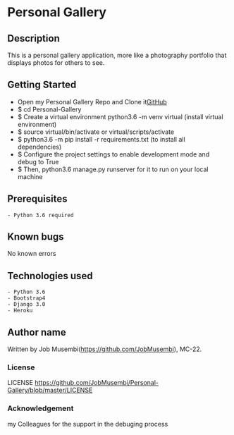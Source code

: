 # Personal Gallery

## Description

This is a personal gallery application, more like a photography portfolio that displays photos for others to see.

## Getting Started

* Open my Personal Gallery Repo and Clone it[GitHub](https://github.com/JobMusembi/Personal-Gallery)
* $ cd Personal-Gallery
* $ Create a virtual environment python3.6 -m venv virtual (install virtual environment)
* $ source virtual/bin/activate or virtual/scripts/activate
* $ python3.6 -m pip install -r requirements.txt (to install all dependencies)
* $ Configure the project settings to enable development mode and debug to True
* $ Then, python3.6 manage.py runserver for it to run on your local machine

## Prerequisites

    - Python 3.6 required

## Known bugs
No known errors

## Technologies used
    - Python 3.6
    - Bootstrap4
    - Django 3.0
    - Heroku

## Author name

Written by Job Musembi(https://github.com/JobMusembi), MC-22.

### License

LICENSE https://github.com/JobMusembi/Personal-Gallery/blob/master/LICENSE

### Acknowledgement

my Colleagues for the support in the debuging process
